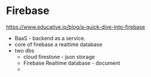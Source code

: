 # Firebase
https://www.educative.io/blog/a-quick-dive-into-firebase
* BaaS - backend as a service.
* core of firebase a realtime database
* two dbs
  * cloud firestone - json storage
  * Firebase Realtime database - document
  * 